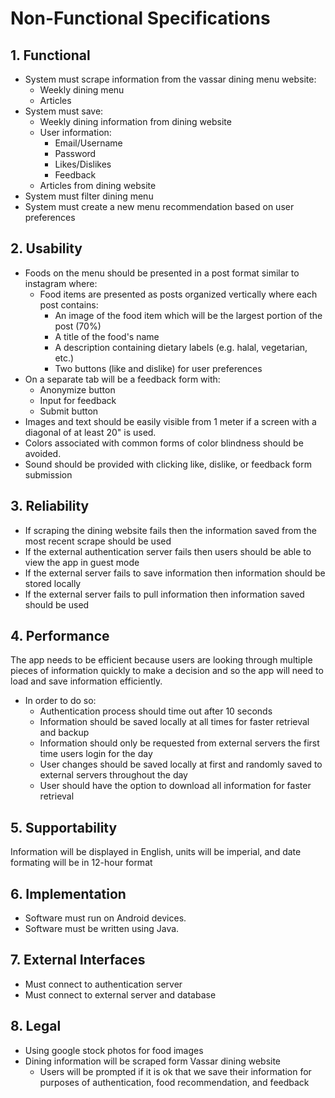 # Non-Functional Specifications

## 1. Functional
* System must scrape information from the vassar dining menu website:
  * Weekly dining menu
  * Articles
* System must save:
  * Weekly dining information from dining website
  * User information:
    * Email/Username
    * Password
    * Likes/Dislikes
    * Feedback
  * Articles from dining website
* System must filter dining menu
* System must create a new menu recommendation based on user preferences

## 2. Usability
* Foods on the menu should be presented in a post format similar to instagram where:
  * Food items are presented as posts organized vertically where each post contains:
    * An image of the food item which will be the largest portion of the post (70%)
    * A title of the food's name
    * A description containing dietary labels (e.g. halal, vegetarian, etc.)
    * Two buttons (like and dislike) for user preferences
* On a separate tab will be a feedback form with:
  * Anonymize button
  * Input for feedback
  * Submit button
* Images and text should be easily visible from 1 meter if a screen with a diagonal of at least 20" is used.
* Colors associated with common forms of color blindness should be avoided.
* Sound should be provided with clicking like, dislike, or feedback form submission

## 3. Reliability
* If scraping the dining website fails then the information saved from the most recent scrape should be used
* If the external authentication server fails then users should be able to view the app in guest mode
* If the external server fails to save information then information should be stored locally
* If the external server fails to pull information then information saved should be used

## 4. Performance
The app needs to be efficient because users are looking through multiple pieces of information quickly to make a decision and so the app will need to load and save information efficiently.
* In order to do so:
  * Authentication process should time out after 10 seconds
  * Information should be saved locally at all times for faster retrieval and backup
  * Information should only be requested from external servers the first time users login for the day
  * User changes should be saved locally at first and randomly saved to external servers throughout the day
  * User should have the option to download all information for faster retrieval

## 5. Supportability
Information will be displayed in English, units will be imperial, and date formating will be in 12-hour format

## 6. Implementation
* Software must run on Android devices.
* Software must be written using Java.

## 7. External Interfaces
* Must connect to authentication server
* Must connect to external server and database

## 8. Legal
* Using google stock photos for food images
* Dining information will be scraped form Vassar dining website
  * Users will be prompted if it is ok that we save their information for purposes of authentication, food recommendation, and feedback
